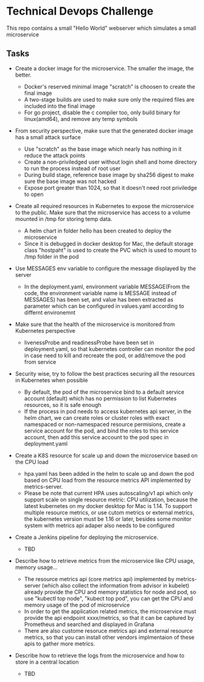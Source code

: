 

# Technical Devops Challenge

This repo contains a small "Hello World" webserver which simulates a small microservice

## Tasks


 - Create a docker image for the microservice. The smaller the image, the better.  
    + Docker's reserved minimal image "scratch" is choosen to create the final image  
    + A two-stage builds are used to make sure only the required files are included into the final image
    + For go project, disable the c compiler too, only build binary for linux(amd64), and remove any temp symbols

 - From security perspective, make sure that the generated docker image has a small attack surface  
    + Use "scratch" as the base image which nearly has nothing in it reduce the attack points
    + Create a non-priviledged user without login shell and home directory to run the process instead of root user
    + During build stage, reference base image by sha256 digest to make sure the base image was not hacked
    + Expose port greater than 1024, so that it doesn't need root priviledge to open
  
 - Create all required resources in Kubernetes to expose the microservice to the public. Make sure that the microservice has access to a volume mounted in /tmp for storing temp data.
    + A helm chart in folder hello has been created to deploy the microservice
    + Since it is debugged in docker desktop for Mac, the default storage class "hostpaht" is used to create the PVC which is used to mount to /tmp folder in the pod

 - Use MESSAGES env variable to configure the message displayed by the server
    + In the deployment.yaml, environment variable MESSAGE(From the code, the environment variable name is MESSAGE instead of MESSAGES) has been set, and value has been extracted as parameter which can be configured in values.yaml according to differnt environemnt
  
 - Make sure that the health of the microservice is monitored from Kubernetes perspective
    + livenessProbe and readinessProbe have been set in deployment.yaml, so that kubernetes controller can monitor the pod in case need to kill and recreate the pod, or add/remove the pod from service
   
 - Security wise, try to follow the best practices securing all the resources in Kubernetes when possible
    + By default, the pod of the microservice bind to a default service account (default) which has no permission to list Kubernetes resources, so it is safe enough
    + If the process in pod needs to access kubernetes api server, in the helm chart, we can create roles or cluster roles with exact namespaced or non-namespaced resource permisions, create a service account for the pod, and bind the roles to this service account, then add this service account to the pod spec in deployment.yaml
  
 - Create a K8S resource for scale up and down the microservice based on the CPU load
    + hpa.yaml has been added in the helm to scale up and down the pod based on CPU load from the resource metrics API implemented by metrics-server.
    + Please be note that current HPA uses autoscaling/v1 api which only support scale on single resource metric: CPU utilization, because the latest kubernetes on my docker desktop for Mac is 1.14. To support multiple resource metrics, or use cutom metrics or external metrics, the kubernetes version must be 1.16 or later, besides some monitor system with metrics api adaper also needs to be configured
  
 - Create a Jenkins pipeline for deploying the microservice.
    + TBD
  
 - Describe how to retrieve metrics from the microservice like CPU usage, memory usage...
    + The resource metrics api (core metrics api) implemented by metrics-server (which also collect the information from advisor in kubelet) already provide the CPU and memory statistics for node and pod, so use "kubectl top node", "kubect top pod", you can get the CPU and memory usage of the pod of microservice
    + In order to get the application related metrics, the microservice must provide the api endpoint xxxx/metrics, so that it can be captured by Prometheus and searched and displayed in Grafana
    + There are also custome resoruce metrics api and external resource metrics, so that you can install other vendors implmentaion of these apis to gather more metrics.
  
 - Describe how to retrieve the logs from the microservice and how to store in a central location
    + TBD
